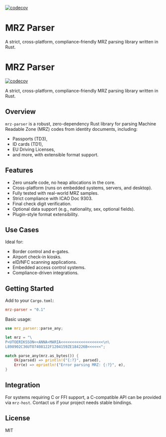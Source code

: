 [![codecov](https://codecov.io/gh/staroselskii/mrz-parser/branch/main/graph/badge.svg)](https://codecov.io/gh/staroselskii/mrz-parser)

# MRZ Parser

A strict, cross-platform, compliance-friendly MRZ parsing library written in Rust.

# MRZ Parser

[![codecov](https://codecov.io/gh/staroselskii/mrz-parser/branch/main/graph/badge.svg)](https://codecov.io/gh/staroselskii/mrz-parser)

A strict, cross-platform, compliance-friendly MRZ parsing library written in Rust.

## Overview

`mrz-parser` is a robust, zero-dependency Rust library for parsing Machine Readable Zone (MRZ) codes from identity documents, including:

- Passports (TD3),
- ID cards (TD1),
- EU Driving Licenses,
- and more, with extensible format support.

## Features

- Zero unsafe code, no heap allocations in the core.
- Cross-platform (runs on embedded systems, servers, and desktop).
- Fully tested with real-world MRZ samples.
- Strict compliance with ICAO Doc 9303.
- Final check digit verification.
- Optional data support (e.g., nationality, sex, optional fields).
- Plugin-style format extensibility.

## Use Cases

Ideal for:

- Border control and e-gates.
- Airport check-in kiosks.
- eID/NFC scanning applications.
- Embedded access control systems.
- Compliance-driven integrations.

## Getting Started

Add to your `Cargo.toml`:

```toml
mrz-parser = "0.1"
```

Basic usage:

```rust
use mrz_parser::parse_any;

let mrz = "\
P<UTOERIKSSON<<ANNA<MARIA<<<<<<<<<<<<<<<<<<<\n\
L898902C36UTO7408122F1204159ZE184226B<<<<<<";

match parse_any(mrz.as_bytes()) {
    Ok(parsed) => println!("{:?}", parsed),
    Err(e) => eprintln!("Error parsing MRZ: {:?}", e),
}
```

## Integration

For systems requiring C or FFI support, a C-compatible API can be provided via `mrz-host`. Contact us if your project needs stable bindings.

## License

MIT